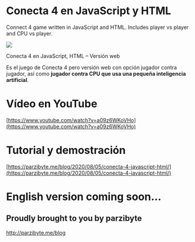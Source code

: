 # Conecta 4 en JavaScript y HTML
Connect 4 game written in JavaScript and HTML. Includes player vs player and CPU vs player.

[![](https://parzibyte.me/blog/wp-content/uploads/2020/08/Conecta-4-en-JavaScript-HTML-Versi%C3%B3n-web.png)](https://parzibyte.me/blog/wp-content/uploads/2020/08/Conecta-4-en-JavaScript-HTML-Versi%C3%B3n-web.png)

Conecta 4 en JavaScript, HTML – Versión web

Es el juego de Conecta 4 pero versión web con opción jugador contra jugador, así como  **jugador contra CPU que usa una pequeña inteligencia artificial**.

# Vídeo en YouTube
[https://www.youtube.com/watch?v=a09z6WKoVHo](https://www.youtube.com/watch?v=a09z6WKoVHo)

# Tutorial y demostración
[https://parzibyte.me/blog/2020/08/05/conecta-4-javascript-html/](https://parzibyte.me/blog/2020/08/05/conecta-4-javascript-html/)

# English version coming soon...

## Proudly brought to you by parzibyte
http://parzibyte.me/blog
